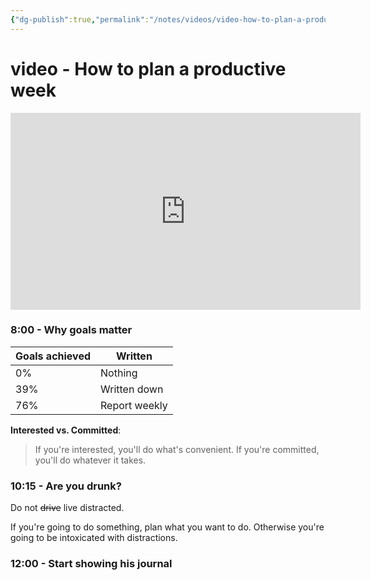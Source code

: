 ```yaml
---
{"dg-publish":true,"permalink":"/notes/videos/video-how-to-plan-a-productive-week/"}
---
```


# video - How to plan a productive week
<iframe width="560" height="315" src="https://www.youtube.com/embed/IxcAEsYJ4OM" title="YouTube video player" frameborder="0" allow="accelerometer; autoplay; clipboard-write; encrypted-media; gyroscope; picture-in-picture" allowfullscreen></iframe>

### 8:00 - Why goals matter

| Goals achieved | Written       |
| -------------- | ------------- |
| 0%             | Nothing       |
| 39%            | Written down  |
| 76%            | Report weekly |

**Interested vs. Committed**:

> If you're interested, you'll do what's convenient. If you're committed, you'll do whatever it takes.


### 10:15 - Are you drunk?

Do not ~~drive~~ live distracted.

If you're going to do something, plan what you want to do. Otherwise you're going to be intoxicated with distractions.


### 12:00 - Start showing his journal